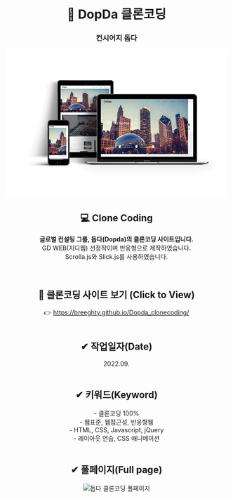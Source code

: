 
<div align=center><h1>📌 DopDa 클론코딩</h1></div>

<div align=center><h3>컨시어지 돕다</h3></div>

<div align=center>
<img src="./img/responsive_dopda.png" width="600px" height="auto" alt="돕다 클론코딩">
</div>


<div align=center>
<h2>💻 Clone Coding </h2>

**글로벌 컨설팅 그룹, 돕다(Dopda)의 클론코딩 사이트입니다.** <br> GD WEB(지디웹) 선정작이며 반응형으로 제작하였습니다. <br> 
Scrolla.js와 Slick.js를 사용하였습니다.

</div>

<br>

<div align=center>
<h2>👀 클론코딩 사이트 보기 (Click to View) </h2>
👉 <a href="https://breeghty.github.io/Musign_clonecoding/">https://breeghty.github.io/Dopda_clonecoding/</a>
</div>

<br>

<div align=center>
<h2>✔ 작업일자(Date)</h2>
2022.09.
</div>

<br>

<div align=center>
<h2>✔ 키워드(Keyword)</h2>
- 클론코딩 100%<br>
- 웹표준, 웹접근성, 반응형웹<br>
- HTML, CSS, Javascript, jQuery<br>
- 레이아웃 연습, CSS 애니메이션
</div>

<br>

<div align=center>
<h2>✔ 풀페이지(Full page)</h2>
<img src="./img/full_dopda.png" width="600px" height="auto" alt="돕다 클론코딩 풀페이지">
</div>
